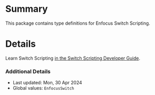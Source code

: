 # Summary
This package contains type definitions for Enfocus Switch Scripting.

# Details
Learn Switch Scripting [in the Switch Scripting Developer Guide](https://www.enfocus.com/en/support/manuals/switch-manuals).

### Additional Details
 * Last updated: Mon, 30 Apr 2024
 * Global values: `EnfocusSwitch`
